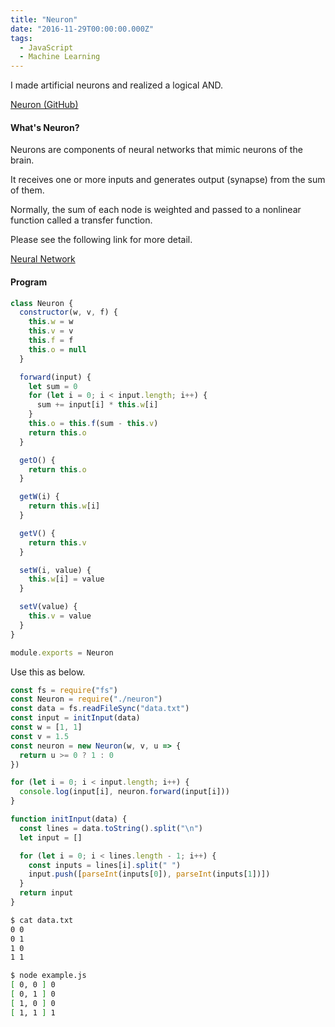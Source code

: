 ```yaml
---
title: "Neuron"
date: "2016-11-29T00:00:00.000Z"
tags:
  - JavaScript
  - Machine Learning
---
```


I made artificial neurons and realized a logical AND.

[Neuron (GitHub)](https://github.com/saitoxu/ml-kitchen-sink/tree/master/05-neuron)

#### **What's Neuron?**

Neurons are components of neural networks that mimic neurons of the brain.

It receives one or more inputs and generates output (synapse) from the sum of them.

Normally, the sum of each node is weighted and passed to a nonlinear function called a transfer function.

Please see the following link for more detail.

[Neural Network](https://en.wikipedia.org/wiki/Artificial_neural_network)

#### **Program**

```js
class Neuron {
  constructor(w, v, f) {
    this.w = w
    this.v = v
    this.f = f
    this.o = null
  }

  forward(input) {
    let sum = 0
    for (let i = 0; i < input.length; i++) {
      sum += input[i] * this.w[i]
    }
    this.o = this.f(sum - this.v)
    return this.o
  }

  getO() {
    return this.o
  }

  getW(i) {
    return this.w[i]
  }

  getV() {
    return this.v
  }

  setW(i, value) {
    this.w[i] = value
  }

  setV(value) {
    this.v = value
  }
}

module.exports = Neuron
```

Use this as below.

```js
const fs = require("fs")
const Neuron = require("./neuron")
const data = fs.readFileSync("data.txt")
const input = initInput(data)
const w = [1, 1]
const v = 1.5
const neuron = new Neuron(w, v, u => {
  return u >= 0 ? 1 : 0
})

for (let i = 0; i < input.length; i++) {
  console.log(input[i], neuron.forward(input[i]))
}

function initInput(data) {
  const lines = data.toString().split("\n")
  let input = []

  for (let i = 0; i < lines.length - 1; i++) {
    const inputs = lines[i].split(" ")
    input.push([parseInt(inputs[0]), parseInt(inputs[1])])
  }
  return input
}
```

```bash
$ cat data.txt
0 0
0 1
1 0
1 1

$ node example.js
[ 0, 0 ] 0
[ 0, 1 ] 0
[ 1, 0 ] 0
[ 1, 1 ] 1
```
